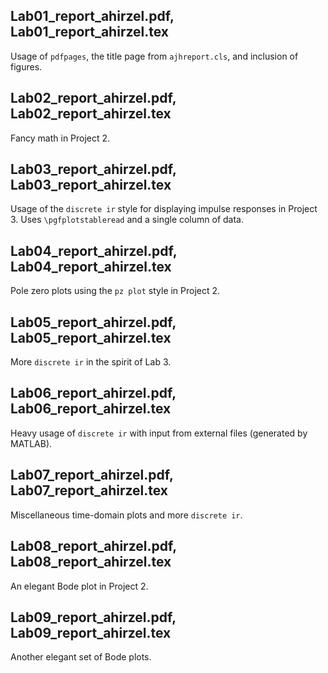 
Lab01_report_ahirzel.pdf, Lab01_report_ahirzel.tex
--------------------------------------------------
Usage of `pdfpages`, the title page from `ajhreport.cls`, and inclusion of
figures.

Lab02_report_ahirzel.pdf, Lab02_report_ahirzel.tex
--------------------------------------------------
Fancy math in Project 2.

Lab03_report_ahirzel.pdf, Lab03_report_ahirzel.tex
--------------------------------------------------
Usage of the `discrete ir` style for displaying impulse responses in Project 3.
Uses `\pgfplotstableread` and a single column of data.

Lab04_report_ahirzel.pdf, Lab04_report_ahirzel.tex
--------------------------------------------------
Pole zero plots using the `pz plot` style in Project 2.

Lab05_report_ahirzel.pdf, Lab05_report_ahirzel.tex
--------------------------------------------------
More `discrete ir` in the spirit of Lab 3.

Lab06_report_ahirzel.pdf, Lab06_report_ahirzel.tex
--------------------------------------------------
Heavy usage of `discrete ir` with input from external files (generated by
MATLAB).

Lab07_report_ahirzel.pdf, Lab07_report_ahirzel.tex
--------------------------------------------------
Miscellaneous time-domain plots and more `discrete ir`.

Lab08_report_ahirzel.pdf, Lab08_report_ahirzel.tex
--------------------------------------------------
An elegant Bode plot in Project 2.

Lab09_report_ahirzel.pdf, Lab09_report_ahirzel.tex
--------------------------------------------------
Another elegant set of Bode plots.

